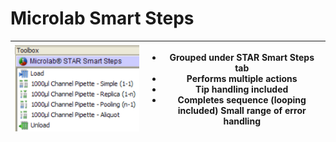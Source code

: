 # Microlab Smart Steps

| <img src="../../../.gitbook/assets/image (30) (1) (1) (1) (1) (1) (1) (1).png" alt="" data-size="original"> | <ul><li>Grouped under STAR Smart Steps tab </li><li>Performs multiple actions </li><li>Tip handling included </li><li>Completes sequence (looping included) Small range of error handling</li></ul> |
| ----------------------------------------------------------------------------------------------------------- | --------------------------------------------------------------------------------------------------------------------------------------------------------------------------------------------------- |
